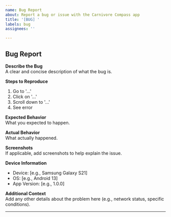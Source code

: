 ```yaml
---
name: Bug Report
about: Report a bug or issue with the Carnivore Compass app
title: '[BUG] '
labels: bug
assignees: ''

---
```


## Bug Report

**Describe the Bug**  
A clear and concise description of what the bug is.

**Steps to Reproduce**  
1. Go to '...'
2. Click on '...'
3. Scroll down to '...'
4. See error

**Expected Behavior**  
What you expected to happen.

**Actual Behavior**  
What actually happened.

**Screenshots**  
If applicable, add screenshots to help explain the issue.

**Device Information**  
- Device: [e.g., Samsung Galaxy S21]
- OS: [e.g., Android 13]
- App Version: [e.g., 1.0.0]

**Additional Context**  
Add any other details about the problem here (e.g., network status, specific conditions).

---
